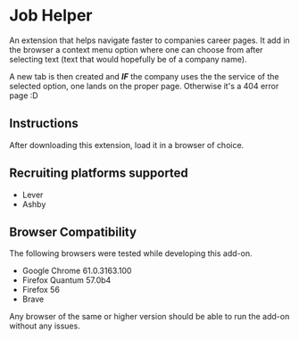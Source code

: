# Job Helper
An extension that helps navigate faster to companies career pages. It add in the browser a context menu option where one can choose from after selecting text (text that would hopefully be of a company name).

A new tab is then created and **_IF_** the company uses the the service of the selected option, one lands on the proper page. Otherwise it's a 404 error page :D

## Instructions
After downloading this extension, load it in a browser of choice.

## Recruiting platforms supported
- Lever
- Ashby

## Browser Compatibility
The following browsers were tested while developing this add-on.
- Google Chrome 61.0.3163.100
- Firefox Quantum 57.0b4
- Firefox 56
- Brave

Any browser of the same or higher version should be able to run the add-on without any issues.
